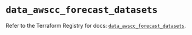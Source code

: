 # `data_awscc_forecast_datasets`

Refer to the Terraform Registry for docs: [`data_awscc_forecast_datasets`](https://registry.terraform.io/providers/hashicorp/awscc/0.70.0/docs/data-sources/forecast_datasets).
